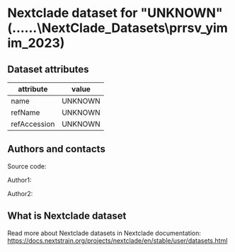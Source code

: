 # Nextclade dataset for "UNKNOWN" (..\..\..\NextClade_Datasets\prrsv_yimim_2023)


## Dataset attributes

| attribute            | value                                    |
| -------------------- | ---------------------------------------- |
| name                 | UNKNOWN                                  |
| refName              | UNKNOWN                                  |
| refAccession         | UNKNOWN                                  |


## Authors and contacts

Source code: 

Author1: 

Author2: 

## What is Nextclade dataset

Read more about Nextclade datasets in Nextclade documentation: https://docs.nextstrain.org/projects/nextclade/en/stable/user/datasets.html
